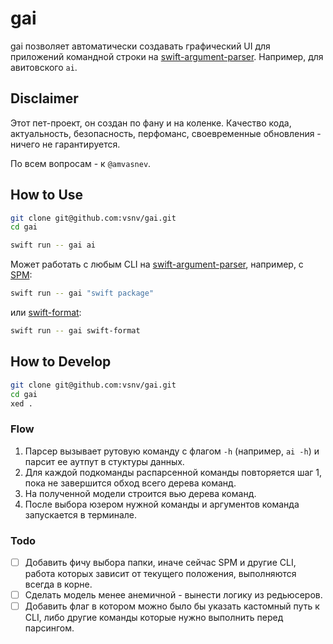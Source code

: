 # gai

gai позволяет автоматически создавать графический UI для приложений командной строки на [swift-argument-parser](https://github.com/apple/swift-argument-parser). Например, для авитовского `ai`.

## Disclaimer

Этот пет-проект, он создан по фану и на коленке. Качество кода, актуальность, безопасность, перфоманс, своевременные обновления - ничего не гарантируется.

По всем вопросам - к `@amvasnev`.

## How to Use

``` Bash
git clone git@github.com:vsnv/gai.git
cd gai
```

``` Bash
swift run -- gai ai
```

Может работать с любым CLI на [swift-argument-parser](https://github.com/apple/swift-argument-parser), например, с [SPM](https://github.com/apple/swift-package-manager/):

``` Bash
swift run -- gai "swift package"
```

или [swift-format](https://github.com/apple/swift-format/):

``` Bash
swift run -- gai swift-format
```

## How to Develop

``` Bash
git clone git@github.com:vsnv/gai.git
cd gai
xed .
```

### Flow

1. Парсер вызывает рутовую команду с флагом `-h` (например, `ai -h`) и парсит ее аутпут в стуктуры данных.
2. Для каждой подкоманды распарсенной команды повторяется шаг 1, пока не завершится обход всего дерева команд.
3. На полученной модели строится вью дерева команд.
4. После выбора юзером нужной команды и аргументов команда запускается в терминале.

### Todo

* [ ] Добавить фичу выбора папки, иначе сейчас SPM и другие CLI, работа которых зависит от текущего положения, выполняются всегда в корне.
* [ ] Сделать модель менее анемичной - вынести логику из редьюсеров.
* [ ] Добавить флаг в котором можно было бы указать кастомный путь к CLI, либо другие команды которые нужно выполнить перед парсингом.
